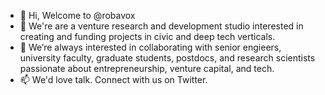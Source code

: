 - 👋 Hi, Welcome to @robavox
- 👀 We're are a venture research and development studio interested in creating and funding projects in civic and deep tech verticals.
- 💞️ We’re always interested in collaborating with senior engieers, university faculty, graduate students, postdocs, and research scientists passionate about entrepreneurship, venture capital, and tech.
- 📫 We'd love talk. Connect with us on Twitter.

<!---
robavox/robavox is a ✨ special ✨ repository because its `README.md` (this file) appears on your GitHub profile.
You can click the Preview link to take a look at your changes.
--->
